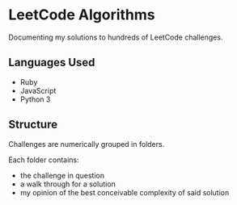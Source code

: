 # LeetCode Algorithms

Documenting my solutions to hundreds of LeetCode challenges.

## Languages Used

- Ruby
- JavaScript
- Python 3

## Structure

Challenges are numerically grouped in folders.

Each folder contains:

- the challenge in question
- a walk through for a solution
- my opinion of the best conceivable complexity of said solution
